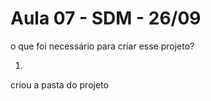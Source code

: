 # Aula 07 - SDM - 26/09

o que foi necessário para criar esse projeto?

1. ```
criou a pasta do projeto
```